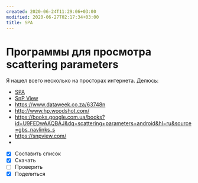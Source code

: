 ```yaml
---
created: 2020-06-24T11:29:06+03:00
modified: 2020-06-27T02:17:34+03:00
title: SPA
---
```


# Программы для просмотра scattering parameters

Я нашел всего несколько на просторах интернета. Делюсь:
* [SPA](https://www.ag-rf-engineering.de/products/software/s-parameter-viewer/)
* [SnP View](#)
* https://www.dataweek.co.za/63748n
* http://www.hp.woodshot.com/
* https://books.google.com.ua/books?id=U9FEDwAAQBAJ&dq=scattering+parameters+android&hl=ru&source=gbs_navlinks_s
* https://snpview.com/
* 




- [x] Составить список
- [x] Скачать
- [ ] Проверить
- [x] Поделиться